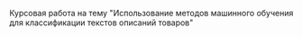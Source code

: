 Курсовая работа на тему "Использование методов машинного обучения для классификации текстов описаний товаров"
